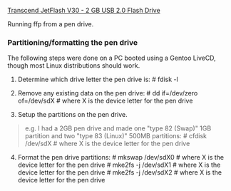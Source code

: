 [Transcend JetFlash V30 - 2 GB USB 2.0 Flash Drive][transcend 2gb]


Running ffp from a pen drive.

### Partitioning/formatting the pen drive
The following steps were done on a PC booted using a Gentoo LiveCD, though most Linux distributions should work.

1. Determine which drive letter the pen drive is:
		# fdisk -l

2. Remove any existing data on the pen drive:
		# dd if=/dev/zero of=/dev/sdX # where X is the device letter for the pen drive

3. Setup the partitions on the pen drive.
> e.g. I had a 2GB pen drive and made one "type 82 (Swap)" 1GB partition and two "type 83 (Linux)" 500MB partitions:
		# cfdisk /dev/sdX # where X is the device letter for the pen drive

4. Format the pen drive partitions:
		# mkswap /dev/sdX0 # where X is the device letter for the pen drive
		# mke2fs -j /dev/sdX1 # where X is the device letter for the pen drive
		# mke2fs -j /dev/sdX2 # where X is the device letter for the pen drive



[transcend 2gb]: http://www.amazon.com/gp/product/B000FVGM38/ref=oss_product